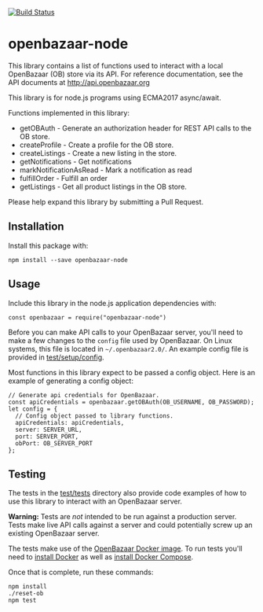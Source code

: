 [![Build Status](https://travis-ci.org/P2PVPS/openbazaar-node.svg?branch=master)](https://travis-ci.org/P2PVPS/openbazaar-node)

# openbazaar-node

This library contains a list of functions used to interact with a local
OpenBazaar (OB) store via its API. For reference documentation, see the API
documents at http://api.openbazaar.org

This library is for node.js programs using ECMA2017 async/await.

Functions implemented in this library:

* getOBAuth - Generate an authorization header for REST API calls to the OB store.
* createProfile - Create a profile for the OB store.
* createListings - Create a new listing in the store.
* getNotifications - Get notifications
* markNotificationAsRead - Mark a notification as read
* fulfillOrder - Fulfill an order
* getListings - Get all product listings in the OB store.



Please help expand this library by submitting a Pull Request.

## Installation

Install this package with:

`npm install --save openbazaar-node`

## Usage

Include this library in the node.js application dependencies with:

`const openbazaar = require("openbazaar-node")`

Before you can make API calls to your OpenBazaar server, you'll need to make a
few changes to the `config` file used by OpenBazaar. On Linux systems, this
file is located in `~/.openbazaar2.0/`. An example config file is provided
in [test/setup/config](test/setup/config).

Most functions in this library expect to be passed a config object.
Here is an example of generating a config object:

```
// Generate api credentials for OpenBazaar.
const apiCredentials = openbazaar.getOBAuth(OB_USERNAME, OB_PASSWORD);
let config = {
  // Config object passed to library functions.
  apiCredentials: apiCredentials,
  server: SERVER_URL,
  port: SERVER_PORT,
  obPort: OB_SERVER_PORT
};
```

## Testing
The tests in the [test/tests](test/tests) directory also provide code examples of
how to use this library to interact with an OpenBazaar server.

**Warning:** Tests are *not* intended to be run against a production server. Tests
make live API calls against a server and could potentially screw up an existing
OpenBazaar server.

The tests make use of the [OpenBazaar Docker image](https://hub.docker.com/r/openbazaar/server/).
To run tests you'll need to [install Docker](https://www.digitalocean.com/community/tutorials/how-to-install-and-use-docker-on-ubuntu-16-04)
as well as [install Docker Compose](https://www.digitalocean.com/community/tutorials/how-to-install-docker-compose-on-ubuntu-16-04).

Once that is complete, run these commands:
```
npm install
./reset-ob
npm test
```

